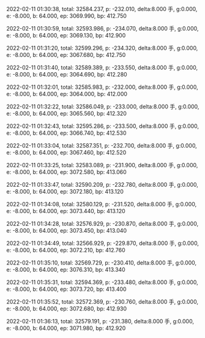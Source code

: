2022-02-11 01:30:38, total: 32584.237, p: -232.010, delta:8.000 手, g:0.000, e: -8.000, b: 64.000, ep: 3069.990, bp: 412.750

2022-02-11 01:30:59, total: 32593.986, p: -234.070, delta:8.000 手, g:0.000, e: -8.000, b: 64.000, ep: 3069.130, bp: 412.900

2022-02-11 01:31:20, total: 32599.296, p: -234.320, delta:8.000 手, g:0.000, e: -8.000, b: 64.000, ep: 3067.680, bp: 412.750

2022-02-11 01:31:40, total: 32589.389, p: -233.550, delta:8.000 手, g:0.000, e: -8.000, b: 64.000, ep: 3064.690, bp: 412.280

2022-02-11 01:32:01, total: 32585.983, p: -232.000, delta:8.000 手, g:0.000, e: -8.000, b: 64.000, ep: 3064.000, bp: 412.000

2022-02-11 01:32:22, total: 32586.049, p: -233.000, delta:8.000 手, g:0.000, e: -8.000, b: 64.000, ep: 3065.560, bp: 412.320

2022-02-11 01:32:43, total: 32595.286, p: -233.500, delta:8.000 手, g:0.000, e: -8.000, b: 64.000, ep: 3066.740, bp: 412.530

2022-02-11 01:33:04, total: 32587.351, p: -232.700, delta:8.000 手, g:0.000, e: -8.000, b: 64.000, ep: 3067.460, bp: 412.520

2022-02-11 01:33:25, total: 32583.089, p: -231.900, delta:8.000 手, g:0.000, e: -8.000, b: 64.000, ep: 3072.580, bp: 413.060

2022-02-11 01:33:47, total: 32590.209, p: -232.780, delta:8.000 手, g:0.000, e: -8.000, b: 64.000, ep: 3072.180, bp: 413.120

2022-02-11 01:34:08, total: 32580.129, p: -231.520, delta:8.000 手, g:0.000, e: -8.000, b: 64.000, ep: 3073.440, bp: 413.120

2022-02-11 01:34:28, total: 32576.929, p: -230.870, delta:8.000 手, g:0.000, e: -8.000, b: 64.000, ep: 3073.450, bp: 413.040

2022-02-11 01:34:49, total: 32566.929, p: -229.870, delta:8.000 手, g:0.000, e: -8.000, b: 64.000, ep: 3072.210, bp: 412.760

2022-02-11 01:35:10, total: 32569.729, p: -230.410, delta:8.000 手, g:0.000, e: -8.000, b: 64.000, ep: 3076.310, bp: 413.340

2022-02-11 01:35:31, total: 32594.369, p: -233.480, delta:8.000 手, g:0.000, e: -8.000, b: 64.000, ep: 3073.720, bp: 413.400

2022-02-11 01:35:52, total: 32572.369, p: -230.760, delta:8.000 手, g:0.000, e: -8.000, b: 64.000, ep: 3072.680, bp: 412.930

2022-02-11 01:36:13, total: 32579.191, p: -231.380, delta:8.000 手, g:0.000, e: -8.000, b: 64.000, ep: 3071.980, bp: 412.920